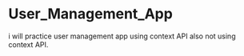 # User_Management_App
i will practice user management app using context API also not using context API.
